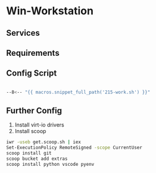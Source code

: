 # Win-Workstation

## Services

## Requirements

## Config Script

```bash

--8<-- "{{ macros.snippet_full_path('215-work.sh') }}"

```

## Further Config

1. Install virt-io drivers
2. Install scoop


```bash
iwr -useb get.scoop.sh | iex
Set-ExecutionPolicy RemoteSigned -scope CurrentUser
scoop install git
scoop bucket add extras
scoop install python vscode pyenv
```
